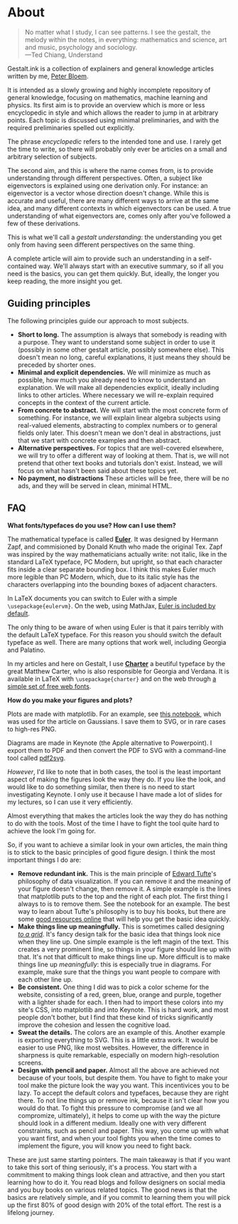 # About

<blockquote>
No matter what I study, I can see patterns. I see the gestalt, the melody within the notes, in everything: mathematics and science, art and music, psychology and sociology. <br/>
&mdash;Ted Chiang, Understand
</blockquote>

Gestalt.ink is a collection of explainers and general knowledge articles written by me, [Peter Bloem](http://peterbloem.nl).

It is intended as a slowly growing and highly incomplete repository of general knowledge, focusing on mathematics, machine learning and physics. Its first aim is to provide an overview which is more or less encyclopedic in style and which allows the reader to jump in at arbitrary points. Each topic is discussed using minimal preliminaries, and with the required preliminaries spelled out explicitly.

<aside>The phrase <em>encyclopedic</em> refers to the intended tone and use. I rarely get the time to write, so there will probably only ever be articles on a small and arbitrary selection of subjects.
</aside>

The second aim, and this is where the name comes from, is to provide understanding through different perspectives. Often, a subject like eigenvectors is explained using one derivation only. For instance: an eigenvector is a vector whose direction doesn't change. While this is accurate and useful, there are many different ways to arrive at the same idea, and many different contexts in which eigenvectors can be used. A true understanding of what eigenvectors are, comes only after you've followed a few of these derivations.

This is what we'll call a _gestalt understanding_: the understanding you get only from having seen different perspectives on the same thing.

A complete article will aim to provide such an understanding in a self-contained way. We'll always start with an executive summary, so if all you need is the basics, you can get them quickly. But, ideally, the longer you keep reading, the more insight you get.

## Guiding principles

The following principles guide our approach to most subjects.
* **Short to long.** The assumption is always that somebody is reading with a purpose. They want to understand some subject in order to use it (possibly in some other gestalt article, possibly somewhere else). This doesn't mean no long, careful explanations, it just means they should be preceded by shorter ones.
* **Minimal and explicit dependencies.** We will minimize as much as possible, how much you already need to know to understand an explanation. We will make all dependencies explicit, ideally including links to other articles. Where necessary we will re-explain required concepts in the context of the current article.
* **From concrete to abstract.** We will start with the most concrete form of something. For instance, we will explain linear algebra subjects using real-valued elements, abstracting to complex numbers or to general fields only later. This doesn't mean we don't deal in abstractions, just that we start with concrete examples and then abstract.
* **Alternative perspectives.** For topics that are well-covered elsewhere, we will try to offer a different way of looking at them. That is, we will not pretend that other text books and tutorials don't exist. Instead, we will focus on what hasn't been said about these topics yet.
* **No payment, no distractions** These articles will be free, there will be no ads, and they will be served in clean, minimal HTML.

## FAQ

**What fonts/typefaces do you use? How can I use them?**

The mathematical typeface is called **[Euler](https://en.wikipedia.org/wiki/AMS_Euler)**. It was designed by Hermann Zapf, and commisioned by Donald Knuth who made the original Tex. Zapf was inspired by the way mathematicians actually write: not italic, like in the standard LaTeX typeface, PC Modern, but upright, so that each character fits inside a clear separate bounding box. I think this makes Euler much more legible than PC Modern, which, due to its italic style has the characters overlapping into the bounding boxes of adjacent characters.

In LaTeX documents you can switch to Euler with a simple `\usepackage{eulervm}`. On the web, using MathJax, [Euler is included by default](https://mrinalcs.github.io/config-mathjax).

The only thing to be aware of when using Euler is that it pairs terribly with the default LaTeX typeface. For this reason you should switch the default typeface as well. There are many options that work well, including Georgia and Palatino.

In my articles and here on Gestalt, I use **[Charter](https://en.wikipedia.org/wiki/Bitstream_Charter)** a beutiful typeface by the great Matthew Carter, who is also responsible for Georgia and Verdana. It is available in LaTeX with `\usepackage{charter}` and on the web through [a simple set of free web fonts](https://practicaltypography.com/charter.html).

**How do you make your figures and plots?**

Plots are made with matplotlib. For an example, see [this notebook](https://github.com/pbloem/gestalt.ink/blob/main/notebooks/gaussians.ipynb), which was used for the article on Gaussians. I save them to SVG, or in rare cases to high-res PNG.

Diagrams are made in Keynote (the Apple alternative to Powerpoint). I export them to PDF and then convert the PDF to SVG with a command-line tool called [pdf2svg](https://github.com/dawbarton/pdf2svg). 

_However_, I'd like to note that in both cases, the tool is the least important aspect of making the figures look the way they do. If you like the look, and would like to do something similar, then there is no need to start investigating Keynote. I only use it because I have made a lot of slides for my lectures, so I can use it very efficiently.  

Almost everything that makes the articles look the way they do has nothing to do with the tools. Most of the time I have to fight the tool quite hard to achieve the look I'm going for. 

So, if you want to achieve a similar look in your own articles, the main thing is to stick to the basic principles of good figure design. I think the most important things I do are:
* **Remove redundant ink.** This is the main principle of [Edward Tufte](https://en.wikipedia.org/wiki/Edward_Tufte)'s philosophy of data visualization. If you can remove it and the meaning of your figure doesn't change, then remove it. A simple example is the lines that matplotlib puts to the top and the right of each plot. The first thing I always to is to remove them. See the notebook for an example. The best way to learn about Tufte's philosophy is to buy his books, but there are some [good resources online](https://www.darkhorseanalytics.com/blog/data-looks-better-naked/) that will help you get the basic idea quickly.
* **Make things line up meaningfully.** This is sometimes called designing _[to a grid](https://en.wikipedia.org/wiki/Grid_(graphic_design))_. It's fancy design talk for the basic idea that things look nice when they line up. One simple example is the left magin of the text. This creates a very prominent line, so things in your figure should line up with that. It's not that difficult to make things line up. More difficult is to make things line up _meaningfully_: this is especially true in diagrams. For example, make sure that the things you want people to compare with each other line up.  
* **Be consistent.** One thing I did was to pick a color scheme for the website, consisting of a red, green, blue, orange and purple, together with a lighter shade for each. I then had to import these colors into my site's CSS, into matplotlib and into Keynote. This is hard work, and most people don't bother, but I find that these kind of tricks significantly improve the cohesion and lessen the cognitive load.
* **Sweat the details.** The colors are an example of this. Another example is exporting everything to SVG. This is a little extra work. It would be easier to use PNG, like most websites. However, the difference in sharpness is quite remarkable, especially on modern high-resolution screens.
* **Design with pencil and paper.** Almost all the above are achieved not because of your tools, but despite them. You have to fight to make your tool make the picture look the way you want. This incentivices you to be lazy. To accept the default colors and typefaces, because they are right there. To not line things up or remove ink, because it isn't clear how you would do that. To fight this pressure to compromise (and we all compromize, ultimately), it helps to come up with the way the picture should look in a different medium. Ideally one with very different constraints, such as pencil and paper. This way, you come up with what you want first, and when your tool fights you when the time comes to implement the figure, you will know you need to fight back.   

These are just same starting pointers. The main takeaway is that if you want to take this sort of thing seriously, it's a process. You start with a commitment to making things look clean and attractive, and then you start learning how to do it. You read blogs and follow designers on social media and you buy books on various related topics. The good news is that the basics are relatively simple, and if you commit to learning them you will pick up the first 80% of good design with 20% of the total effort. The rest is a lifelong journey.